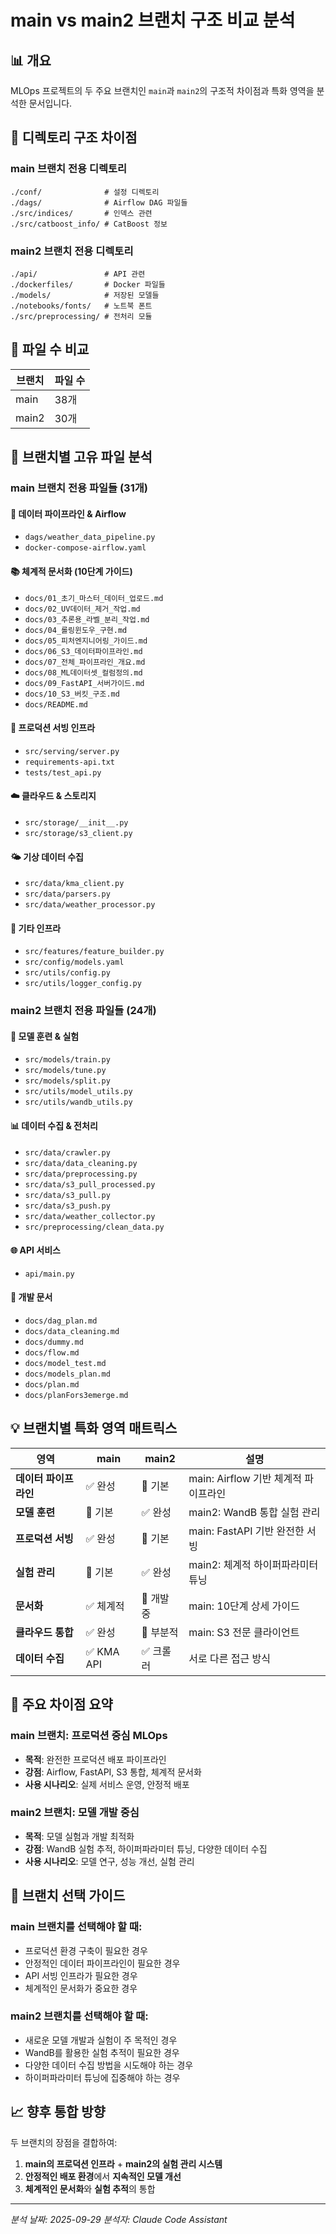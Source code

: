 # main vs main2 브랜치 구조 비교 분석

## 📊 개요

MLOps 프로젝트의 두 주요 브랜치인 `main`과 `main2`의 구조적 차이점과 특화 영역을 분석한 문서입니다.

## 📁 디렉토리 구조 차이점

### main 브랜치 전용 디렉토리
```
./conf/              # 설정 디렉토리
./dags/              # Airflow DAG 파일들
./src/indices/       # 인덱스 관련
./src/catboost_info/ # CatBoost 정보
```

### main2 브랜치 전용 디렉토리
```
./api/               # API 관련
./dockerfiles/       # Docker 파일들
./models/            # 저장된 모델들
./notebooks/fonts/   # 노트북 폰트
./src/preprocessing/ # 전처리 모듈
```

## 📄 파일 수 비교

| 브랜치 | 파일 수 |
|--------|---------|
| main   | 38개    |
| main2  | 30개    |

## 🎯 브랜치별 고유 파일 분석

### main 브랜치 전용 파일들 (31개)

#### 🔄 데이터 파이프라인 & Airflow
- `dags/weather_data_pipeline.py`
- `docker-compose-airflow.yaml`

#### 📚 체계적 문서화 (10단계 가이드)
- `docs/01_초기_마스터_데이터_업로드.md`
- `docs/02_UV데이터_제거_작업.md`
- `docs/03_추론용_라벨_분리_작업.md`
- `docs/04_롤링윈도우_구현.md`
- `docs/05_피처엔지니어링_가이드.md`
- `docs/06_S3_데이터파이프라인.md`
- `docs/07_전체_파이프라인_개요.md`
- `docs/08_ML데이터셋_컬럼정의.md`
- `docs/09_FastAPI_서버가이드.md`
- `docs/10_S3_버킷_구조.md`
- `docs/README.md`

#### 🚀 프로덕션 서빙 인프라
- `src/serving/server.py`
- `requirements-api.txt`
- `tests/test_api.py`

#### ☁️ 클라우드 & 스토리지
- `src/storage/__init__.py`
- `src/storage/s3_client.py`

#### 🌤️ 기상 데이터 수집
- `src/data/kma_client.py`
- `src/data/parsers.py`
- `src/data/weather_processor.py`

#### 🔧 기타 인프라
- `src/features/feature_builder.py`
- `src/config/models.yaml`
- `src/utils/config.py`
- `src/utils/logger_config.py`

### main2 브랜치 전용 파일들 (24개)

#### 🤖 모델 훈련 & 실험
- `src/models/train.py`
- `src/models/tune.py`
- `src/models/split.py`
- `src/utils/model_utils.py`
- `src/utils/wandb_utils.py`

#### 📊 데이터 수집 & 전처리
- `src/data/crawler.py`
- `src/data/data_cleaning.py`
- `src/data/preprocessing.py`
- `src/data/s3_pull_processed.py`
- `src/data/s3_pull.py`
- `src/data/s3_push.py`
- `src/data/weather_collector.py`
- `src/preprocessing/clean_data.py`

#### 🌐 API 서비스
- `api/main.py`

#### 📝 개발 문서
- `docs/dag_plan.md`
- `docs/data_cleaning.md`
- `docs/dummy.md`
- `docs/flow.md`
- `docs/model_test.md`
- `docs/models_plan.md`
- `docs/plan.md`
- `docs/planFors3emerge.md`

## 💡 브랜치별 특화 영역 매트릭스

| 영역 | main | main2 | 설명 |
|------|------|-------|------|
| **데이터 파이프라인** | ✅ 완성 | 🔄 기본 | main: Airflow 기반 체계적 파이프라인 |
| **모델 훈련** | 🔄 기본 | ✅ 완성 | main2: WandB 통합 실험 관리 |
| **프로덕션 서빙** | ✅ 완성 | 🔄 기본 | main: FastAPI 기반 완전한 서빙 |
| **실험 관리** | 🔄 기본 | ✅ 완성 | main2: 체계적 하이퍼파라미터 튜닝 |
| **문서화** | ✅ 체계적 | 🔄 개발 중 | main: 10단계 상세 가이드 |
| **클라우드 통합** | ✅ 완성 | 🔄 부분적 | main: S3 전문 클라이언트 |
| **데이터 수집** | ✅ KMA API | ✅ 크롤러 | 서로 다른 접근 방식 |

## 🎯 주요 차이점 요약

### main 브랜치: **프로덕션 중심 MLOps**
- **목적**: 완전한 프로덕션 배포 파이프라인
- **강점**: Airflow, FastAPI, S3 통합, 체계적 문서화
- **사용 시나리오**: 실제 서비스 운영, 안정적 배포

### main2 브랜치: **모델 개발 중심**
- **목적**: 모델 실험과 개발 최적화
- **강점**: WandB 실험 추적, 하이퍼파라미터 튜닝, 다양한 데이터 수집
- **사용 시나리오**: 모델 연구, 성능 개선, 실험 관리

## 🔄 브랜치 선택 가이드

### main 브랜치를 선택해야 할 때:
- 프로덕션 환경 구축이 필요한 경우
- 안정적인 데이터 파이프라인이 필요한 경우
- API 서빙 인프라가 필요한 경우
- 체계적인 문서화가 중요한 경우

### main2 브랜치를 선택해야 할 때:
- 새로운 모델 개발과 실험이 주 목적인 경우
- WandB를 활용한 실험 추적이 필요한 경우
- 다양한 데이터 수집 방법을 시도해야 하는 경우
- 하이퍼파라미터 튜닝에 집중해야 하는 경우

## 📈 향후 통합 방향

두 브랜치의 장점을 결합하여:
1. **main의 프로덕션 인프라** + **main2의 실험 관리 시스템**
2. **안정적인 배포 환경**에서 **지속적인 모델 개선**
3. **체계적인 문서화**와 **실험 추적**의 통합

---

*분석 날짜: 2025-09-29*
*분석자: Claude Code Assistant*